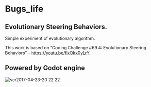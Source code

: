 # Bugs_life
## Evolutionary Steering Behaviors. 
Simple experiment of evolutionary algorithm. 

This work is based on "Coding Challenge #69.4: Evolutionary Steering Behaviors" - https://youtu.be/flxOkx0yLrY.

## Powered by Godot engine

![scr2017-04-23-20 22 22](https://cloud.githubusercontent.com/assets/463177/25315762/28741994-2863-11e7-8aaf-af4e93645e13.png)
